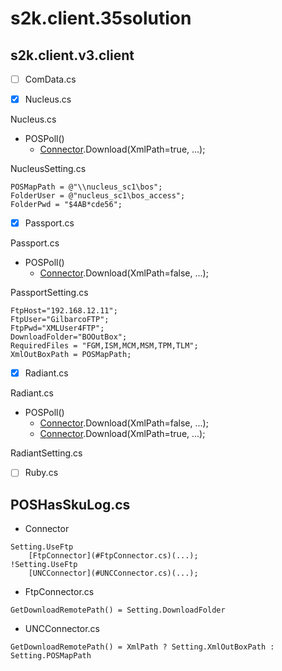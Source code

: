 # s2k.client.35solution
## s2k.client.v3.client

- [ ] ComData.cs

- [X] Nucleus.cs

Nucleus.cs
  - POSPoll()
    - [Connector](#poshasskulog-cs).Download(XmlPath=true, ...);

NucleusSetting.cs
```
POSMapPath = @"\\nucleus_sc1\bos";
FolderUser = @"nucleus_sc1\bos_access";
FolderPwd = "$4AB*cde56";
```

- [X] Passport.cs

Passport.cs
  - POSPoll()
    - [Connector](#poshasskulog-cs).Download(XmlPath=false, ...);

PassportSetting.cs
```
FtpHost="192.168.12.11";
FtpUser="GilbarcoFTP";
FtpPwd="XMLUser4FTP";
DownloadFolder="BOOutBox";
RequiredFiles = "FGM,ISM,MCM,MSM,TPM,TLM";
XmlOutBoxPath = POSMapPath;
```

- [X] Radiant.cs

Radiant.cs
  - POSPoll()
    - [Connector](#poshasskulog-cs).Download(XmlPath=false, ...);
    - [Connector](#poshasskulog-cs).Download(XmlPath=true, ...);
        
RadiantSetting.cs

- [ ] Ruby.cs

POSHasSkuLog.cs
---------------

- Connector
```
Setting.UseFtp
    [FtpConnector](#FtpConnector.cs)(...);
!Setting.UseFtp
    [UNCConnector](#UNCConnector.cs)(...);
```

- FtpConnector.cs
````
GetDownloadRemotePath() = Setting.DownloadFolder
````

- UNCConnector.cs
```
GetDownloadRemotePath() = XmlPath ? Setting.XmlOutBoxPath : Setting.POSMapPath
```
